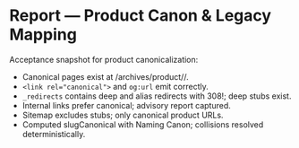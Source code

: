 # Report — Product Canon & Legacy Mapping

Acceptance snapshot for product canonicalization:
- Canonical pages exist at /archives/product/<slugCanonical>/.
- `<link rel="canonical">` and `og:url` emit correctly.
- `_redirects` contains deep and alias redirects with 308!; deep stubs exist.
- Internal links prefer canonical; advisory report captured.
- Sitemap excludes stubs; only canonical product URLs.
- Computed slugCanonical with Naming Canon; collisions resolved deterministically.
